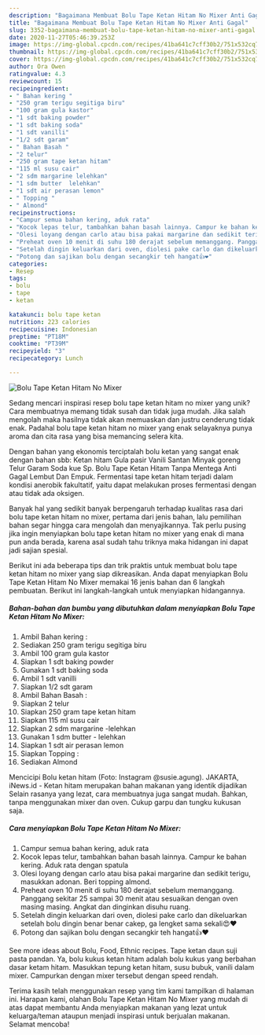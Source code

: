 ```yaml
---
description: "Bagaimana Membuat Bolu Tape Ketan Hitam No Mixer Anti Gagal"
title: "Bagaimana Membuat Bolu Tape Ketan Hitam No Mixer Anti Gagal"
slug: 3352-bagaimana-membuat-bolu-tape-ketan-hitam-no-mixer-anti-gagal
date: 2020-11-27T05:46:39.253Z
image: https://img-global.cpcdn.com/recipes/41ba641c7cff30b2/751x532cq70/bolu-tape-ketan-hitam-no-mixer-foto-resep-utama.jpg
thumbnail: https://img-global.cpcdn.com/recipes/41ba641c7cff30b2/751x532cq70/bolu-tape-ketan-hitam-no-mixer-foto-resep-utama.jpg
cover: https://img-global.cpcdn.com/recipes/41ba641c7cff30b2/751x532cq70/bolu-tape-ketan-hitam-no-mixer-foto-resep-utama.jpg
author: Ora Owen
ratingvalue: 4.3
reviewcount: 15
recipeingredient:
- " Bahan kering "
- "250 gram terigu segitiga biru"
- "100 gram gula kastor"
- "1 sdt baking powder"
- "1 sdt baking soda"
- "1 sdt vanilli"
- "1/2 sdt garam"
- " Bahan Basah "
- "2 telur"
- "250 gram tape ketan hitam"
- "115 ml susu cair"
- "2 sdm margarine lelehkan"
- "1 sdm butter  lelehkan"
- "1 sdt air perasan lemon"
- " Topping "
- " Almond"
recipeinstructions:
- "Campur semua bahan kering, aduk rata"
- "Kocok lepas telur, tambahkan bahan basah lainnya. Campur ke bahan kering. Aduk rata dengan spatula"
- "Olesi loyang dengan carlo atau bisa pakai margarine dan sedikit terigu, masukkan adonan. Beri topping almond."
- "Preheat oven 10 menit di suhu 180 derajat sebelum memanggang. Panggang sekitar 25 sampai 30 menit atau sesuaikan dengan oven masing masing. Angkat dan dinginkan disuhu ruang."
- "Setelah dingin keluarkan dari oven, diolesi pake carlo dan dikeluarkan setelah bolu dingin benar benar cakep, ga lengket sama sekali😍❤"
- "Potong dan sajikan bolu dengan secangkir teh hangat👍❤"
categories:
- Resep
tags:
- bolu
- tape
- ketan

katakunci: bolu tape ketan 
nutrition: 223 calories
recipecuisine: Indonesian
preptime: "PT18M"
cooktime: "PT39M"
recipeyield: "3"
recipecategory: Lunch

---
```



![Bolu Tape Ketan Hitam No Mixer](https://img-global.cpcdn.com/recipes/41ba641c7cff30b2/751x532cq70/bolu-tape-ketan-hitam-no-mixer-foto-resep-utama.jpg)

Sedang mencari inspirasi resep bolu tape ketan hitam no mixer yang unik? Cara membuatnya memang tidak susah dan tidak juga mudah. Jika salah mengolah maka hasilnya tidak akan memuaskan dan justru cenderung tidak enak. Padahal bolu tape ketan hitam no mixer yang enak selayaknya punya aroma dan cita rasa yang bisa memancing selera kita.

Dengan bahan yang ekonomis terciptalah bolu ketan yang sangat enak dengan bahan sbb: Ketan hitam Gula pasir Vanili Santan Minyak goreng Telur Garam Soda kue Sp. Bolu Tape Ketan Hitam Tanpa Mentega Anti Gagal Lembut Dan Empuk. Fermentasi tape ketan hitam terjadi dalam kondisi anerobik fakultatif, yaitu dapat melakukan proses fermentasi dengan atau tidak ada oksigen.

Banyak hal yang sedikit banyak berpengaruh terhadap kualitas rasa dari bolu tape ketan hitam no mixer, pertama dari jenis bahan, lalu pemilihan bahan segar hingga cara mengolah dan menyajikannya. Tak perlu pusing jika ingin menyiapkan bolu tape ketan hitam no mixer yang enak di mana pun anda berada, karena asal sudah tahu triknya maka hidangan ini dapat jadi sajian spesial.


Berikut ini ada beberapa tips dan trik praktis untuk membuat bolu tape ketan hitam no mixer yang siap dikreasikan. Anda dapat menyiapkan Bolu Tape Ketan Hitam No Mixer memakai 16 jenis bahan dan 6 langkah pembuatan. Berikut ini langkah-langkah untuk menyiapkan hidangannya.

<!--inarticleads1-->

##### Bahan-bahan dan bumbu yang dibutuhkan dalam menyiapkan Bolu Tape Ketan Hitam No Mixer:

1. Ambil  Bahan kering :
1. Sediakan 250 gram terigu segitiga biru
1. Ambil 100 gram gula kastor
1. Siapkan 1 sdt baking powder
1. Gunakan 1 sdt baking soda
1. Ambil 1 sdt vanilli
1. Siapkan 1/2 sdt garam
1. Ambil  Bahan Basah :
1. Siapkan 2 telur
1. Siapkan 250 gram tape ketan hitam
1. Siapkan 115 ml susu cair
1. Siapkan 2 sdm margarine -lelehkan
1. Gunakan 1 sdm butter - lelehkan
1. Siapkan 1 sdt air perasan lemon
1. Siapkan  Topping :
1. Sediakan  Almond


Mencicipi Bolu ketan hitam (Foto: Instagram @susie.agung). JAKARTA, iNews.id - Ketan hitam merupakan bahan makanan yang identik dijadikan Selain rasanya yang lezat, cara membuatnya juga sangat mudah. Bahkan, tanpa menggunakan mixer dan oven. Cukup garpu dan tungku kukusan saja. 

<!--inarticleads2-->

##### Cara menyiapkan Bolu Tape Ketan Hitam No Mixer:

1. Campur semua bahan kering, aduk rata
1. Kocok lepas telur, tambahkan bahan basah lainnya. Campur ke bahan kering. Aduk rata dengan spatula
1. Olesi loyang dengan carlo atau bisa pakai margarine dan sedikit terigu, masukkan adonan. Beri topping almond.
1. Preheat oven 10 menit di suhu 180 derajat sebelum memanggang. Panggang sekitar 25 sampai 30 menit atau sesuaikan dengan oven masing masing. Angkat dan dinginkan disuhu ruang.
1. Setelah dingin keluarkan dari oven, diolesi pake carlo dan dikeluarkan setelah bolu dingin benar benar cakep, ga lengket sama sekali😍❤
1. Potong dan sajikan bolu dengan secangkir teh hangat👍❤


See more ideas about Bolu, Food, Ethnic recipes. Tape ketan daun suji pasta pandan. Ya, bolu kukus ketan hitam adalah bolu kukus yang berbahan dasar ketam hitam. Masukkan tepung ketan hitam, susu bubuk, vanili dalam mixer. Campurkan dengan mixer tersebut dengan speed rendah. 

Terima kasih telah menggunakan resep yang tim kami tampilkan di halaman ini. Harapan kami, olahan Bolu Tape Ketan Hitam No Mixer yang mudah di atas dapat membantu Anda menyiapkan makanan yang lezat untuk keluarga/teman ataupun menjadi inspirasi untuk berjualan makanan. Selamat mencoba!
